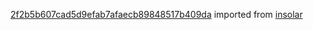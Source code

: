 [2f2b5b607cad5d9efab7afaecb89848517b409da](https://github.com/insolar/insolar/commit/2f2b5b607cad5d9efab7afaecb89848517b409da) imported from [insolar](https://github.com/insolar/insolar)
